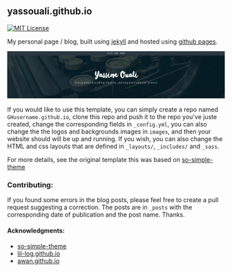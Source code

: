 ## yassouali.github.io
[![MIT License](https://img.shields.io/badge/license-MIT-green.svg)](#license)



My personal page / blog, built using [jekyll](https://jekyllrb.com/) and hosted using [github pages](https://pages.github.com/).


[![](images/banner.png)](https://yassouali.github.io/ml-blog/)

If you would like to use this template, you can simply create a repo named `GHusername.github.io`, clone this repo and
push it to the repo you've juste created, change the corresponding fields in `_config.yml`, you can also change the 
the logos and backgrounds images in `images`, and then your website should will be up and running.
If you wish, you can also change the HTML and css layouts that are 
defined in `_layouts/`, `_includes/` and `_sass`.

For more details, see the original template this was based on [so-simple-theme](https://github.com/mmistakes/so-simple-theme)

### Contributing:

If you found some errors in the blog posts, please feel free to
create a pull request suggesting a correction. The posts are in `_posts`
with the corresponding date of publication and the post name. Thanks.

#### Acknowledgments:
- [so-simple-theme](https://github.com/mmistakes/so-simple-theme)
- [lil-log.github.io](https://github.com/lilianweng/lil-log)
- [awan.github.io](https://github.com/Awan/awan.github.io)
